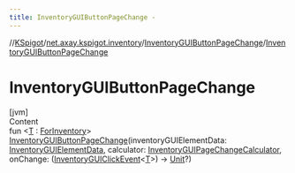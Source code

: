 ```yaml
---
title: InventoryGUIButtonPageChange -
---
```

//[KSpigot](../../index.md)/[net.axay.kspigot.inventory](../index.md)/[InventoryGUIButtonPageChange](index.md)/[InventoryGUIButtonPageChange](-inventory-g-u-i-button-page-change.md)



# InventoryGUIButtonPageChange  
[jvm]  
Content  
fun <[T](index.md) : [ForInventory](../-for-inventory/index.md)> [InventoryGUIButtonPageChange](-inventory-g-u-i-button-page-change.md)(inventoryGUIElementData: [InventoryGUIElementData](../-inventory-g-u-i-element-data/index.md), calculator: [InventoryGUIPageChangeCalculator](../-inventory-g-u-i-page-change-calculator/index.md), onChange: ([InventoryGUIClickEvent](../-inventory-g-u-i-click-event/index.md)<[T](index.md)>) -> [Unit](https://kotlinlang.org/api/latest/jvm/stdlib/kotlin/-unit/index.html)?)  



